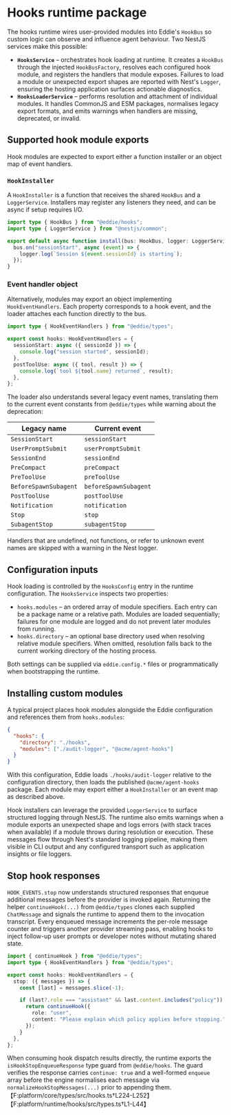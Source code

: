 # Hooks runtime package

The hooks runtime wires user-provided modules into Eddie's `HookBus` so custom
logic can observe and influence agent behaviour. Two NestJS services make this
possible:

- **`HooksService`** – orchestrates hook loading at runtime. It creates a
  `HookBus` through the injected `HookBusFactory`, resolves each configured hook
  module, and registers the handlers that module exposes. Failures to load a
  module or unexpected export shapes are reported with Nest's `Logger`, ensuring
  the hosting application surfaces actionable diagnostics.
- **`HooksLoaderService`** – performs resolution and attachment of individual
  modules. It handles CommonJS and ESM packages, normalises legacy export
  formats, and emits warnings when handlers are missing, deprecated, or invalid.

## Supported hook module exports

Hook modules are expected to export either a function installer or an object map
of event handlers.

### `HookInstaller`

A `HookInstaller` is a function that receives the shared `HookBus` and a
`LoggerService`. Installers may register any listeners they need, and can be
async if setup requires I/O.

```ts
import type { HookBus } from "@eddie/hooks";
import type { LoggerService } from "@nestjs/common";

export default async function install(bus: HookBus, logger: LoggerService) {
  bus.on("sessionStart", async (event) => {
    logger.log(`Session ${event.sessionId} is starting`);
  });
}
```

### Event handler object

Alternatively, modules may export an object implementing
`HookEventHandlers`. Each property corresponds to a hook event, and the loader
attaches each function directly to the bus.

```ts
import type { HookEventHandlers } from "@eddie/types";

export const hooks: HookEventHandlers = {
  sessionStart: async ({ sessionId }) => {
    console.log("session started", sessionId);
  },
  postToolUse: async ({ tool, result }) => {
    console.log(`tool ${tool.name} returned`, result);
  },
};
```

The loader also understands several legacy event names, translating them to the
current event constants from `@eddie/types` while warning about the
deprecation:

| Legacy name             | Current event                |
| ----------------------- | ---------------------------- |
| `SessionStart`          | `sessionStart`               |
| `UserPromptSubmit`      | `userPromptSubmit`           |
| `SessionEnd`            | `sessionEnd`                 |
| `PreCompact`            | `preCompact`                 |
| `PreToolUse`            | `preToolUse`                 |
| `BeforeSpawnSubagent`   | `beforeSpawnSubagent`        |
| `PostToolUse`           | `postToolUse`                |
| `Notification`          | `notification`               |
| `Stop`                  | `stop`                       |
| `SubagentStop`          | `subagentStop`               |

Handlers that are undefined, not functions, or refer to unknown event names are
skipped with a warning in the Nest logger.

## Configuration inputs

Hook loading is controlled by the `HooksConfig` entry in the runtime
configuration. The `HooksService` inspects two properties:

- `hooks.modules` – an ordered array of module specifiers. Each entry can be a
  package name or a relative path. Modules are loaded sequentially; failures for
  one module are logged and do not prevent later modules from running.
- `hooks.directory` – an optional base directory used when resolving relative
  module specifiers. When omitted, resolution falls back to the current working
  directory of the hosting process.

Both settings can be supplied via `eddie.config.*` files or programmatically
when bootstrapping the runtime.

## Installing custom modules

A typical project places hook modules alongside the Eddie configuration and
references them from `hooks.modules`:

```json
{
  "hooks": {
    "directory": "./hooks",
    "modules": ["./audit-logger", "@acme/agent-hooks"]
  }
}
```

With this configuration, Eddie loads `./hooks/audit-logger` relative to the
configuration directory, then loads the published `@acme/agent-hooks` package.
Each module may export either a `HookInstaller` or an event map as described
above.

Hook installers can leverage the provided `LoggerService` to surface structured
logging through NestJS. The runtime also emits warnings when a module exports an
unexpected shape and logs errors (with stack traces when available) if a module
throws during resolution or execution. These messages flow through Nest's
standard logging pipeline, making them visible in CLI output and any configured
transport such as application insights or file loggers.

## Stop hook responses

`HOOK_EVENTS.stop` now understands structured responses that enqueue additional
messages before the provider is invoked again. Returning the helper
`continueHook(...)` from `@eddie/types` clones each supplied `ChatMessage` and
signals the runtime to append them to the invocation transcript. Every enqueued
message increments the per-role message counter and triggers another provider
streaming pass, enabling hooks to inject follow-up user prompts or developer
notes without mutating shared state.

```ts
import { continueHook } from "@eddie/types";
import type { HookEventHandlers } from "@eddie/types";

export const hooks: HookEventHandlers = {
  stop: ({ messages }) => {
    const [last] = messages.slice(-1);

    if (last?.role === "assistant" && last.content.includes("policy")) {
      return continueHook({
        role: "user",
        content: "Please explain which policy applies before stopping.",
      });
    }
  },
};
```

When consuming hook dispatch results directly, the runtime exports the
`isHookStopEnqueueResponse` type guard from `@eddie/hooks`. The guard verifies
the response carries `continue: true` and a well-formed `enqueue` array before
the engine normalises each message via `normalizeHookStopMessages(...)` prior to
appending them.【F:platform/core/types/src/hooks.ts†L224-L252】【F:platform/runtime/hooks/src/types.ts†L1-L44】
